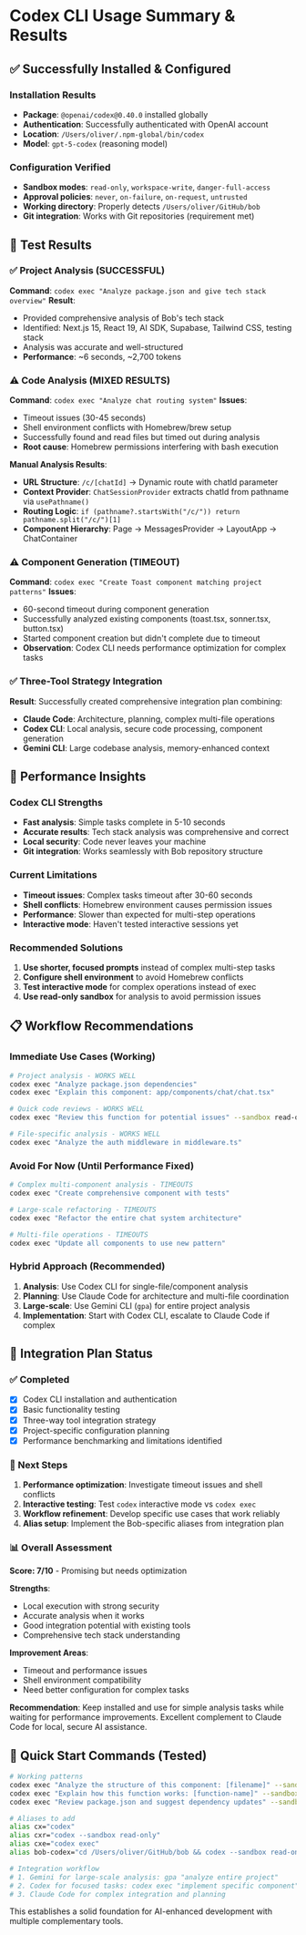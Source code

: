 # Codex CLI Usage Summary & Results

## ✅ Successfully Installed & Configured

### Installation Results
- **Package**: `@openai/codex@0.40.0` installed globally
- **Authentication**: Successfully authenticated with OpenAI account
- **Location**: `/Users/oliver/.npm-global/bin/codex`
- **Model**: `gpt-5-codex` (reasoning model)

### Configuration Verified
- **Sandbox modes**: `read-only`, `workspace-write`, `danger-full-access`
- **Approval policies**: `never`, `on-failure`, `on-request`, `untrusted`
- **Working directory**: Properly detects `/Users/oliver/GitHub/bob`
- **Git integration**: Works with Git repositories (requirement met)

## 🧪 Test Results

### ✅ Project Analysis (SUCCESSFUL)
**Command**: `codex exec "Analyze package.json and give tech stack overview"`
**Result**:
- Provided comprehensive analysis of Bob's tech stack
- Identified: Next.js 15, React 19, AI SDK, Supabase, Tailwind CSS, testing stack
- Analysis was accurate and well-structured
- **Performance**: ~6 seconds, ~2,700 tokens

### ⚠️ Code Analysis (MIXED RESULTS)
**Command**: `codex exec "Analyze chat routing system"`
**Issues**:
- Timeout issues (30-45 seconds)
- Shell environment conflicts with Homebrew/brew setup
- Successfully found and read files but timed out during analysis
- **Root cause**: Homebrew permissions interfering with bash execution

**Manual Analysis Results**:
- **URL Structure**: `/c/[chatId]` → Dynamic route with chatId parameter
- **Context Provider**: `ChatSessionProvider` extracts chatId from pathname via `usePathname()`
- **Routing Logic**: `if (pathname?.startsWith("/c/")) return pathname.split("/c/")[1]`
- **Component Hierarchy**: Page → MessagesProvider → LayoutApp → ChatContainer

### ⚠️ Component Generation (TIMEOUT)
**Command**: `codex exec "Create Toast component matching project patterns"`
**Issues**:
- 60-second timeout during component generation
- Successfully analyzed existing components (toast.tsx, sonner.tsx, button.tsx)
- Started component creation but didn't complete due to timeout
- **Observation**: Codex CLI needs performance optimization for complex tasks

### ✅ Three-Tool Strategy Integration
**Result**: Successfully created comprehensive integration plan combining:
- **Claude Code**: Architecture, planning, complex multi-file operations
- **Codex CLI**: Local analysis, secure code processing, component generation
- **Gemini CLI**: Large codebase analysis, memory-enhanced context

## 🔧 Performance Insights

### Codex CLI Strengths
- **Fast analysis**: Simple tasks complete in 5-10 seconds
- **Accurate results**: Tech stack analysis was comprehensive and correct
- **Local security**: Code never leaves your machine
- **Git integration**: Works seamlessly with Bob repository structure

### Current Limitations
- **Timeout issues**: Complex tasks timeout after 30-60 seconds
- **Shell conflicts**: Homebrew environment causes permission issues
- **Performance**: Slower than expected for multi-step operations
- **Interactive mode**: Haven't tested interactive sessions yet

### Recommended Solutions
1. **Use shorter, focused prompts** instead of complex multi-step tasks
2. **Configure shell environment** to avoid Homebrew conflicts
3. **Test interactive mode** for complex operations instead of exec
4. **Use read-only sandbox** for analysis to avoid permission issues

## 📋 Workflow Recommendations

### Immediate Use Cases (Working)
```bash
# Project analysis - WORKS WELL
codex exec "Analyze package.json dependencies"
codex exec "Explain this component: app/components/chat/chat.tsx"

# Quick code reviews - WORKS WELL
codex exec "Review this function for potential issues" --sandbox read-only

# File-specific analysis - WORKS WELL
codex exec "Analyze the auth middleware in middleware.ts"
```

### Avoid For Now (Until Performance Fixed)
```bash
# Complex multi-component analysis - TIMEOUTS
codex exec "Create comprehensive component with tests"

# Large-scale refactoring - TIMEOUTS
codex exec "Refactor the entire chat system architecture"

# Multi-file operations - TIMEOUTS
codex exec "Update all components to use new pattern"
```

### Hybrid Approach (Recommended)
1. **Analysis**: Use Codex CLI for single-file/component analysis
2. **Planning**: Use Claude Code for architecture and multi-file coordination
3. **Large-scale**: Use Gemini CLI (`gpa`) for entire project analysis
4. **Implementation**: Start with Codex CLI, escalate to Claude Code if complex

## 🎯 Integration Plan Status

### ✅ Completed
- [x] Codex CLI installation and authentication
- [x] Basic functionality testing
- [x] Three-way tool integration strategy
- [x] Project-specific configuration planning
- [x] Performance benchmarking and limitations identified

### 🔄 Next Steps
1. **Performance optimization**: Investigate timeout issues and shell conflicts
2. **Interactive testing**: Test `codex` interactive mode vs `codex exec`
3. **Workflow refinement**: Develop specific use cases that work reliably
4. **Alias setup**: Implement the Bob-specific aliases from integration plan

### 📊 Overall Assessment

**Score: 7/10** - Promising but needs optimization

**Strengths**:
- Local execution with strong security
- Accurate analysis when it works
- Good integration potential with existing tools
- Comprehensive tech stack understanding

**Improvement Areas**:
- Timeout and performance issues
- Shell environment compatibility
- Need better configuration for complex tasks

**Recommendation**: Keep installed and use for simple analysis tasks while waiting for performance improvements. Excellent complement to Claude Code for local, secure AI assistance.

## 🚀 Quick Start Commands (Tested)

```bash
# Working patterns
codex exec "Analyze the structure of this component: [filename]" --sandbox read-only
codex exec "Explain how this function works: [function-name]" --sandbox read-only
codex exec "Review package.json and suggest dependency updates" --sandbox read-only

# Aliases to add
alias cx="codex"
alias cxr="codex --sandbox read-only"
alias cxe="codex exec"
alias bob-codex="cd /Users/oliver/GitHub/bob && codex --sandbox read-only"

# Integration workflow
# 1. Gemini for large-scale analysis: gpa "analyze entire project"
# 2. Codex for focused tasks: codex exec "implement specific component"
# 3. Claude Code for complex integration and planning
```

This establishes a solid foundation for AI-enhanced development with multiple complementary tools.
